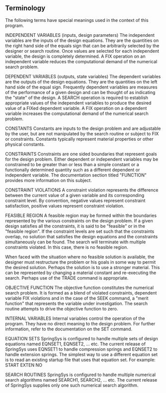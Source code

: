 ## Terminology

The following terms have special meanings used in the context of this
program.

INDEPENDENT VARIABLES   (inputs, design parameters)
The independent variables are the inputs of the design equations.
They are the quantities on the right hand side of the equals sign that
can be arbitrarily selected by the designer or search routine.  Once
values are selected for each independent variable, the design is
completely determined.  A FIX operation on an independent variable
reduces the computational demand of the numerical search problem.

DEPENDENT VARIABLES   (outputs, state variables)
The dependent variables are the outputs of the design equations.
They are the quantities on the left hand side of the equal sign.
Frequently dependent variables are measures of the performance of a given
design and can be thought of as indicating the "state" of the design.  A
SEARCH operation is required to establish appropriate values of the
independent variables to produce the desired value of a FIXed dependent
variable.  A FIX operation on a dependent variable increases the
computational demand of the numerical search problem.

CONSTANTS
Constants are inputs to the design problem and are adjustable by the
user, but are not manipulated by the search routine or subject to FIX or
constraints.  Constants typically represent material properties or other
physical constants.

CONSTRAINTS
Constraints are one sided boundaries that represent goals for the design
problem.  Either dependent or independent variables may be constrained to
be greater than or less than a simple constant or a functionally
determined quantity such as a different dependent or independent
variable.  The documentation section titled "FUNCTION" provides more
information on this subject.

CONSTRAINT VIOLATIONS
A constraint violation represents the difference between the current
value of a given variable and its corresponding constraint level.  By
convention, negative values represent constraint satisfaction, positive
values represent constraint violation.

FEASIBLE REGION
A feasible region may be formed within the boundaries represented by the
various constraints on the design problem.  If a given design satisfies
all the constraints, it is said to be "feasible" or in the "feasible
region".  If the constraint levels are set such that the constraints
overlap, no solution that satisfies the design equations and the
constraints simultaneously can be found.  The search will terminate with
multiple constraints violated.  In this case, there is no feasible
region.

When faced with the situation where no feasible solution is available,
the designer must restructure the problem or his goals in some way to
permit the desired solution.  Perhaps the solution is to use a stronger
material.  This can be represented by changing a material constant and
re-executing the search.  Perhaps use of the TRADE command is appropriate.

OBJECTIVE FUNCTION
The objective function constitutes the numerical search problem.  It is
formed as a blend of violated constraints, dependent variable FIX
violations and in the case of the SEEK command, a "merit function" that
represents the variable under investigation.  The search routine attempts
to drive the objective function to zero.

INTERNAL VARIABLES
Internal variables control the operation of the program.  They have no
direct meaning to the design problem.  For further information, refer to
the documentation on the SET command.

EQUATION SETS
SpringSys is configured to handle multiple sets of design equations named
EQNSET1, EQNSET2, ...  etc.  The current release of SpringSys uses
EQNSET1 to handle compression springs and EQNSET2 to handle extension
springs.  The simplest way to use a different equation set is to read an
existing startup file that uses that equation set.  For example:
START  EXTEN  NO

SEARCH ROUTINES
SpringSys is configured to handle multiple numerical search algorithms
named SEARCH1, SEARCH2, ...  etc.  The current release of SpringSys
supplies only one such numerical search algorithm.
